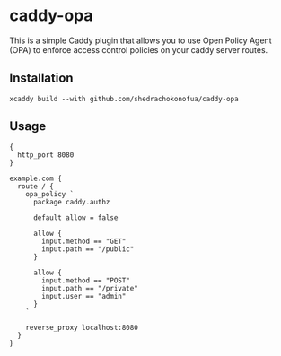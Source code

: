 # caddy-opa

This is a simple Caddy plugin that allows you to use Open Policy Agent (OPA) to enforce access control policies on your caddy server routes.

## Installation

```shell
xcaddy build --with github.com/shedrachokonofua/caddy-opa
```

## Usage

```caddy
{
  http_port 8080
}

example.com {
  route / {
    opa_policy `
      package caddy.authz

      default allow = false

      allow {
        input.method == "GET"
        input.path == "/public"
      }

      allow {
        input.method == "POST"
        input.path == "/private"
        input.user == "admin"
      }
    `

    reverse_proxy localhost:8080
  }
}
```
